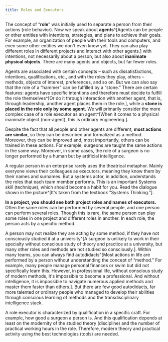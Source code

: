 ```yaml
---
title: Roles and Executors
---
```


The concept of “**role**” was initially used to separate a person from their actions (role behavior). Now we speak about **agents**^[Agents can be people or other entities with intentions, strategies, and plans to achieve their goals. For example, an organization of people with their tools and computers, and even some other entities we don't even know yet. They can also play different roles in different projects and interact with other agents.] with intentions, not necessarily about a person, but also about **inanimate physical objects**. There are many agents and objects, but far fewer roles.

Agents are associated with certain concepts – such as dissatisfactions, intentions, qualifications, etc., and with the roles they play, others – methods, objects of interest, preferences, and so on. But we can also say that the role of a “hammer” can be fulfilled by a “stone.” There are certain features: agents have specific intentions and therefore must decide to fulfill the role themselves^[Or do it through interaction with another agent, that is, through leadership, another agent places them in the role.], while a **stone is placed in the role only by some agent.** We will primarily consider the more complex case of a role executor as an agent^[When it comes to a physical inanimate object (non-agent), this is ordinary engineering.].

Despite the fact that all people and other agents are different, **most actions are similar**, so they can be described and formalized as a method. Moreover, they can be improved and, most importantly, others can be trained in these actions. For example, surgeons are taught the same actions in the same way. Moreover, in some cases, the role of a surgeon is no longer performed by a human but by artificial intelligence.

A regular person in an enterprise rarely uses the theatrical metaphor. Mainly everyone views their colleagues as executors, meaning they know them by their names and surnames. But a systems actor, in addition, understands the roles that each team member performs. This is an important Systems skill (technique), which should become a habit for you. Read the dialogue shown in the picture^[It's taken from the textbook “Systems Thinking.”].

**In a project, you should see both project roles and names of executors.** Often the same roles can be performed by several people, and one person can perform several roles. Though this is rare, the same person can play some roles in one project and different roles in another. In each role, the person acts by a specific method.

A person may not realize they are acting by some method, if they have not consciously studied it at a university^[A surgeon is unlikely to work in their specialty without conscious study of theory and practice at a university, but many other roles and methods are not studied so consciously.]. Within many teams, you can always find autodidacts^[Most actions in life are performed by a person without understanding the concept of “method.” For example, many people manage personal finances or swim but did not specifically learn this. However, in professional life, without conscious study of modern methods, it's impossible to become a professional. And without intelligence, it is impossible to navigate numerous applied methods and master them faster than others.]. But there are few good autodidacts, far more talented or ordinary people who managed to develop their abilities through conscious learning of methods and the transdisciplinary intelligence stack.

A role executor is characterized by qualification in a specific craft. For example, how good a surgeon a person is. And this qualification depends at least on the modernity of the studied theory (discipline) and the number of practical working hours in the role. Therefore, modern theory and practical activity using the best technologies (tools) are needed.